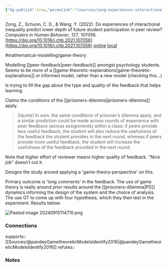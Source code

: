 ```yaml
---
{"dg-publish":true,"permalink":"/sources/zong-experiences-interactional-inequality2022/","title":"Do experiences of interactional inequality predict lower depth of future student participation in peer review?","tags":["📖"]}
---
```



Zong, Z., Schunn, C. D., & Wang, Y. (2022). Do experiences of interactional inequality predict lower depth of future student participation in peer review? _Computers in Human Behavior_, _127_, 107056. [https://doi.org/10.1016/j.chb.2021.107056](https://doi.org/10.1016/j.chb.2021.107056)
[online](http://zotero.org/users/5872672/items/EJ5HRFAN) [local](zotero://select/library/items/EJ5HRFAN)

#mathematical-modelling/game-theory 

Modelling [[peer-feedback\|peer-feedback]] amongst psychology students. Seems to be more of a [[game-theoretic-explanations\|game-theoretic-explanations]] or informed model, rather than a new model (checking this...)

Is trying to fill the gap about the type and quality of the feedback that helps learning. 

Claims the conditions of the [[prisoners-dilemma\|prisoners-dilemma]] apply. 

> [!quote] 
> In sum, the same conditions of prisoner’s dilemma apply, and a similar prediction could be made across rounds of experience with peer feedback (across assignments) within a class: if peers provide less useful feedback, the student will also reduce the usefulness of the feedback the student provides in the next round, whereas if peers provide more useful feedback, the student will increase the usefulness of the feedback provided in the next round. 

Note that higher effort of reviewer means higher quality of feedback. "Nice job" doesn't cut it. 

Designs the study around applying a 'game-theory-perspective' on this. 

Primary outcome is 'long comments' in the feedback. The use of game theory is really around prior results around the [[prisoners-dilemma\|PD]] dynamics informing the design of the system and the choice of analysis. The use GT to come up with four hypothesis, which they then test in the experiment. Results below:

![Pasted image 20240915114710.png](/img/user/Images/Pasted%20image%2020240915114710.png)

### Connections

supports:: [[Sources/@pandeyGametheoreticModelsIdentify2016\|@pandeyGametheoreticModelsIdentify2016]]
refutes:: 

### Notes